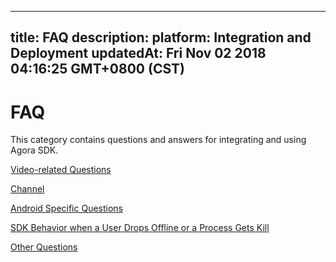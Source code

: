 
---
title: FAQ
description: 
platform: Integration and Deployment
updatedAt: Fri Nov 02 2018 04:16:25 GMT+0800 (CST)
---
# FAQ

This category contains questions and answers for integrating and using Agora SDK.

[Video-related Questions](../../en/Agora%20Platform/video_how_to.md)

[Channel](../../en/Agora%20Platform/channel_faq.md)

[Android Specific Questions](../../en/Agora%20Platform/android_related.md)

[SDK Behavior when a User Drops Offline or a Process Gets Kill](../../en/Agora%20Platform/sdk_behaviors.md)

[Other Questions](../../en/Agora%20Platform/other_questions_how_to.md)

